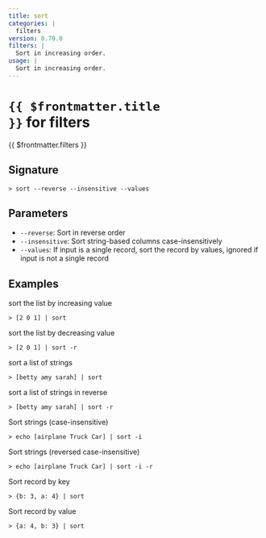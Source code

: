 ```yaml
---
title: sort
categories: |
  filters
version: 0.70.0
filters: |
  Sort in increasing order.
usage: |
  Sort in increasing order.
---
```


# <code>{{ $frontmatter.title }}</code> for filters

<div class='command-title'>{{ $frontmatter.filters }}</div>

## Signature

```> sort --reverse --insensitive --values```

## Parameters

 -  `--reverse`: Sort in reverse order
 -  `--insensitive`: Sort string-based columns case-insensitively
 -  `--values`: If input is a single record, sort the record by values, ignored if input is not a single record

## Examples

sort the list by increasing value
```shell
> [2 0 1] | sort
```

sort the list by decreasing value
```shell
> [2 0 1] | sort -r
```

sort a list of strings
```shell
> [betty amy sarah] | sort
```

sort a list of strings in reverse
```shell
> [betty amy sarah] | sort -r
```

Sort strings (case-insensitive)
```shell
> echo [airplane Truck Car] | sort -i
```

Sort strings (reversed case-insensitive)
```shell
> echo [airplane Truck Car] | sort -i -r
```

Sort record by key
```shell
> {b: 3, a: 4} | sort
```

Sort record by value
```shell
> {a: 4, b: 3} | sort
```

